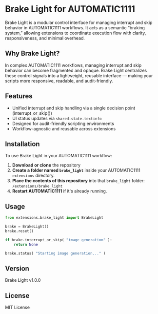 # Brake Light for AUTOMATIC1111

Brake Light is a modular control interface for managing interrupt and skip behavior in AUTOMATIC1111 workflows. It acts as a semantic “braking system,” allowing extensions to coordinate execution flow with clarity, responsiveness, and minimal overhead.

## Why Brake Light?

In complex AUTOMATIC1111 workflows, managing interrupt and skip behavior can become fragmented and opaque. Brake Light centralizes these control signals into a lightweight, reusable interface — making your scripts more responsive, readable, and audit-friendly.

## Features
- Unified interrupt and skip handling via a single decision point (interrupt_or_skip())
- UI status updates via `shared.state.textinfo`
- Designed for audit-friendly scripting environments
- Workflow-agnostic and reusable across extensions

## Installation
To use Brake Light in your AUTOMATIC1111 workflow:
1. **Download or clone** the repository
2. **Create a folder named `brake_light`** inside your AUTOMATIC1111 `extensions` directory.
3. **Place the contents of this repository** into that `brake_light` folder:
```/extensions/brake_light```
4. **Restart AUTOMATIC1111** if it's already running.

## Usage

```python
from extensions.brake_light import BrakeLight

brake = BrakeLight()
brake.reset()

if brake.interrupt_or_skip( "image generation" ):
    return None

brake.status( "Starting image generation..." )
```

## Version
Brake Light v1.0.0

## License
MIT License
